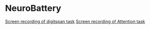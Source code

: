 # NeuroBattery
[Screen recording of digitspan task](https://drive.google.com/file/d/1dswJ137rPFtCNzujOlXf6kxO2ZD5r20d/view?usp=sharing)
[Screen recording of Attention task](https://drive.google.com/file/d/1-63kTiGTxlnrthhEafbZTGh1CVHN7HXB/view?usp=sharing)
